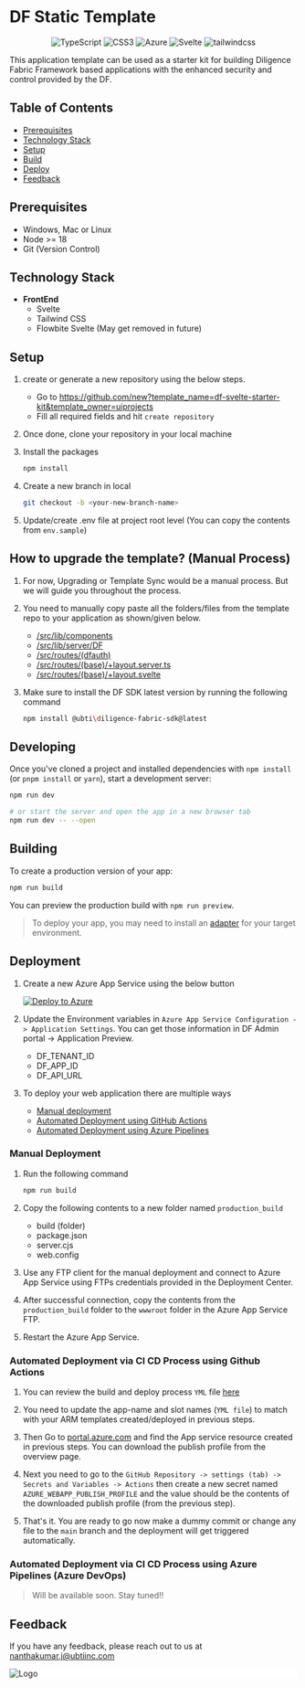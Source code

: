 # DF Static Template

<div align="center">

![TypeScript](https://img.shields.io/badge/TypeScript-%23323330.svg?style=for-the-badge&logo=typescript&logoColor=%23F7DF1E)
![CSS3](https://img.shields.io/badge/NPM-%231572B6.svg?style=for-the-badge&logo=npm)
![Azure](https://img.shields.io/badge/azure-%230072C6.svg?style=for-the-badge&logo=microsoftazure&logoColor=white)
![Svelte](https://img.shields.io/badge/svelte-%23E34F26.svg?style=for-the-badge&logo=svelte&logoColor=white)
![tailwindcss](https://img.shields.io/badge/tailwind-%231572B6.svg?style=for-the-badge&logo=tailwindcss&logoColor=white)

</div>

This application template can be used as a starter kit for building Diligence Fabric Framework based applications with the enhanced security and control provided by the DF.

## Table of Contents

- [Prerequisites](#prerequisites)
- [Technology Stack](#technology-stack)
- [Setup](#setup)
- [Build](#building)
- [Deploy](#deployment)
- [Feedback](#feedback)

## Prerequisites

- Windows, Mac or Linux
- Node >= 18
- Git (Version Control)

## Technology Stack

- **FrontEnd**
  - Svelte
  - Tailwind CSS
  - Flowbite Svelte (May get removed in future)

## Setup

1. create or generate a new repository using the below steps.

   - Go to https://github.com/new?template_name=df-svelte-starter-kit&template_owner=uiprojects
   - Fill all required fields and hit `create repository`

2. Once done, clone your repository in your local machine

3. Install the packages

   ```sh
   npm install
   ```

4. Create a new branch in local

   ```sh
   git checkout -b <your-new-branch-name>
   ```

5. Update/create .env file at project root level (You can copy the contents from `env.sample`)

## How to upgrade the template? (Manual Process)

1. For now, Upgrading or Template Sync would be a manual process. But we will guide you throughout the process.

2. You need to manually copy paste all the folders/files from the template repo to your application as shown/given below.

   - [/src/lib/components](/src/lib/components/)
   - [/src/lib/server/DF](/src/lib/server/DF/)
   - [/src/routes/(dfauth)](</src/routes/(dfauth)/>)
   - [/src/routes/(base)/+layout.server.ts](</src/routes/(base)/+layout.server.ts>)
   - [/src/routes/(base)/+layout.svelte](</src/routes/(base)/+layout.svelte>)

3. Make sure to install the DF SDK latest version by running the following command

   ```sh
   npm install @ubti\diligence-fabric-sdk@latest
   ```

## Developing

Once you've cloned a project and installed dependencies with `npm install` (or `pnpm install` or `yarn`), start a development server:

```bash
npm run dev

# or start the server and open the app in a new browser tab
npm run dev -- --open
```

## Building

To create a production version of your app:

```bash
npm run build
```

You can preview the production build with `npm run preview`.

> To deploy your app, you may need to install an [adapter](https://kit.svelte.dev/docs/adapters) for your target environment.

## Deployment

1. Create a new Azure App Service using the below button

   [![Deploy to Azure](https://aka.ms/deploytoazurebutton)](https://portal.azure.com/#create/Microsoft.Template/uri/https%3A%2F%2Fraw.githubusercontent.com%2Fuicloudanalytics%2Fazure-arm-templates%2Fmain%2FDiligenceFabric%2Fazure-deploy-starter-template.json)

2. Update the Environment variables in `Azure App Service Configuration -> Application Settings`. You can get those information in DF Admin portal -> Application Preview.

   - DF_TENANT_ID
   - DF_APP_ID
   - DF_API_URL

3. To deploy your web application there are multiple ways

   - [Manual deployment](#manual-deployment)
   - [Automated Deployment using GitHub Actions](#automated-deployment-via-ci-cd-process-using-github-actions)
   - [Automated Deployment using Azure Pipelines](#automated-deployment-via-ci-cd-process-using-azure-pipelines-azure-devops)

### Manual Deployment

1. Run the following command

   ```sh
   npm run build
   ```

2. Copy the following contents to a new folder named `production_build`

   - build (folder)
   - package.json
   - server.cjs
   - web.config

3. Use any FTP client for the manual deployment and connect to Azure App Service using FTPs credentials provided in the Deployment Center.

4. After successful connection, copy the contents from the `production_build` folder to the `wwwroot` folder in the Azure App Service FTP.

5. Restart the Azure App Service.

### Automated Deployment via CI CD Process using Github Actions

1. You can review the build and deploy process `YML` file [here](./.github/workflows/adapter-node-deploy.yml)

2. You need to update the app-name and slot names (`YML file`) to match with your ARM templates created/deployed in previous steps.

3. Then Go to [portal.azure.com](https://portal.azure.com) and find the App service resource created in previous steps. You can download the publish profile from the overview page.

4. Next you need to go to the `GitHub Repository -> settings (tab) -> Secrets and Variables -> Actions` then create a new secret named `AZURE_WEBAPP_PUBLISH_PROFILE` and the value should be the contents of the downloaded publish profile (from the previous step).

5. That's it. You are ready to go now make a dummy commit or change any file to the `main` branch and the deployment will get triggered automatically.

### Automated Deployment via CI CD Process using Azure Pipelines (Azure DevOps)

>Will be available soon. Stay tuned!!

## Feedback

If you have any feedback, please reach out to us at nanthakumar.j@ubtiinc.com

<div style="background-color: white">

![Logo](https://149510500.v2.pressablecdn.com/wp-content/uploads/2020/11/UBTI-Logo_Secondary-02.png)

</div>
